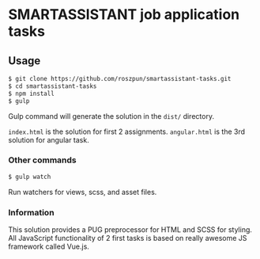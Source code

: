 # SMARTASSISTANT job application tasks

## Usage 

```sh
$ git clone https://github.com/roszpun/smartassistant-tasks.git
$ cd smartassistant-tasks
$ npm install
$ gulp
```

Gulp command will generate the solution in the `dist/` directory.

``index.html`` is the solution for first 2 assignments.
``angular.html`` is the 3rd solution for angular task.

### Other commands
```sh
$ gulp watch
```
Run watchers for views, scss, and asset files.

### Information

This solution provides a PUG preprocessor for HTML and SCSS for styling. All JavaScript functionality of 2 first tasks is based on really awesome JS framework called Vue.js. 